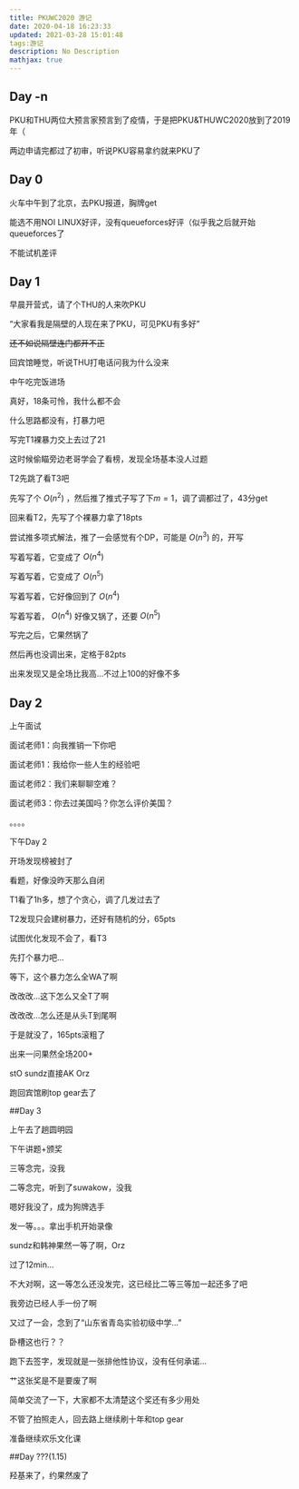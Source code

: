 ```yaml
---
title: PKUWC2020 游记
date: 2020-04-18 16:23:33
updated: 2021-03-28 15:01:48
tags:游记
description: No Description
mathjax: true
---
```


## Day -n

PKU和THU两位大预言家预言到了疫情，于是把PKU&THUWC2020放到了2019年（

两边申请完都过了初审，听说PKU容易拿约就来PKU了

## Day 0

火车中午到了北京，去PKU报道，胸牌get

能选不用NOI LINUX好评，没有queueforces好评（似乎我之后就开始queueforces了

不能试机差评

## Day 1

早晨开营式，请了个THU的人来吹PKU

“大家看我是隔壁的人现在来了PKU，可见PKU有多好”

~~还不如说隔壁连门都开不正~~

回宾馆睡觉，听说THU打电话问我为什么没来

中午吃完饭进场

真好，18条可怜，我什么都不会

什么思路都没有，打暴力吧

写完T1裸暴力交上去过了21

这时候偷瞄旁边老哥学会了看榜，发现全场基本没人过题

T2先跳了看T3吧

先写了个 $O(n^2)$ ，然后推了推式子写了下$m=1$，调了调都过了，43分get

回来看T2，先写了个裸暴力拿了18pts

尝试推多项式解法，推了一会感觉有个DP，可能是 $O(n^3)$ 的，开写

写着写着，它变成了 $O(n^4)$

写着写着，它变成了 $O(n^5)$

写着写着，它好像回到了 $O(n^4)$

写着写着，  $O(n^4)$  好像又锅了，还要  $O(n^5)$

写完之后，它果然锅了

然后再也没调出来，定格于82pts

出来发现又是全场比我高...不过上100的好像不多

## Day 2

上午面试

面试老师1：向我推销一下你吧

面试老师1：我给你一些人生的经验吧

面试老师2：我们来聊聊空难？

面试老师3：你去过美国吗？你怎么评价美国？

。。。。

下午Day 2

开场发现榜被封了

看题，好像没昨天那么自闭

T1看了1h多，想了个贪心，调了几发过去了

T2发现只会建树暴力，还好有随机的分，65pts

试图优化发现不会了，看T3

先打个暴力吧...

等下，这个暴力怎么全WA了啊

改改改...这下怎么又全T了啊

改改改...怎么还是从头T到尾啊

于是就没了，165pts滚粗了

出来一问果然全场200+

stO sundz直接AK Orz

跑回宾馆刷top gear去了

##Day 3

上午去了趟圆明园

下午讲题+颁奖

三等念完，没我

二等念完，听到了suwakow，没我

嗯好我没了，成为狗牌选手

发一等。。。拿出手机开始录像

sundz和韩神果然一等了啊，Orz

过了12min...

不大对啊，这一等怎么还没发完，这已经比二等三等加一起还多了吧

我旁边已经人手一份了啊

又过了一会，念到了“山东省青岛实验初级中学...”

卧槽这也行？？

跑下去签字，发现就是一张排他性协议，没有任何承诺...

艹这张奖是不是要废了啊

简单交流了一下，大家都不太清楚这个奖还有多少用处

不管了拍照走人，回去路上继续刷十年和top gear

准备继续欢乐文化课

##Day ???(1.15)

羟基来了，约果然废了